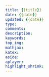 ```yaml
---
title: {{title}}
date: {{date}}
updated: {{date}}
type:
comments:
description:
keywords:
top_img:
mathjax:
katex:
aside:
aplayer:
highlight_shrink:
---
```


<!-- 寫法	解釋
title	【必需】頁面標題
date	【必需】頁面創建日期
type	【必需】標籤、分類和友情鏈接三個頁面需要配置
updated	【可選】頁面更新日期
description	【可選】頁面描述
keywords	【可選】頁面關鍵字
comments	【可選】顯示頁面評論模塊(默認 true)
top_img	【可選】頁面頂部圖片
mathjax	【可選】顯示mathjax(當設置mathjax的per_page: false時，才需要配置，默認 false)
katex	【可選】顯示katex(當設置katex的per_page: false時，才需要配置，默認 false)
aside	【可選】顯示側邊欄 (默認 true)
aplayer	【可選】在需要的頁面加載aplayer的js和css,請參考文章下面的音樂 配置
highlight_shrink	【可選】配置代碼框是否展開(true/false)(默認為設置中highlight_shrink的配置) -->
